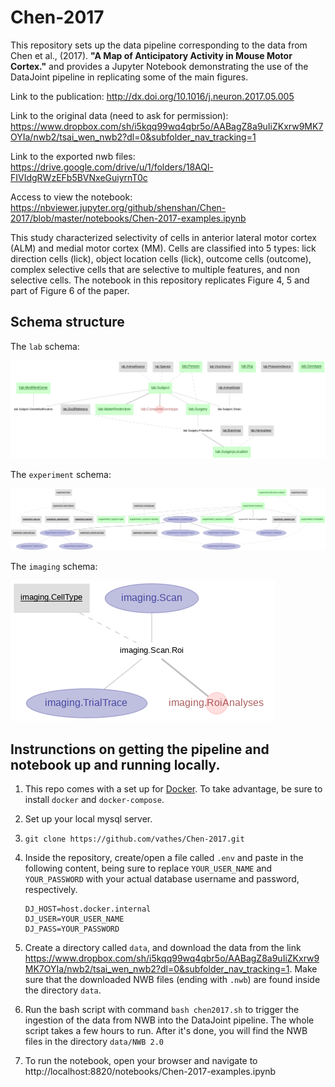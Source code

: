 # Chen-2017

This repository sets up the data pipeline corresponding to the data from Chen et al., (2017). **"A Map of Anticipatory Activity in Mouse Motor Cortex."** and provides a Jupyter Notebook demonstrating the use of the DataJoint pipeline in replicating some of the main figures.

Link to the publication: http://dx.doi.org/10.1016/j.neuron.2017.05.005

Link to the original data (need to ask for permission): https://www.dropbox.com/sh/i5kqq99wq4qbr5o/AABagZ8a9uIiZKxrw9MK7OYIa/nwb2/tsai_wen_nwb2?dl=0&subfolder_nav_tracking=1

Link to the exported nwb files: https://drive.google.com/drive/u/1/folders/18AQl-FIVIdgRWzEFb5BVNxeGuiyrnT0c

Access to view the notebook: https://nbviewer.jupyter.org/github/shenshan/Chen-2017/blob/master/notebooks/Chen-2017-examples.ipynb

This study characterized selectivity of cells in anterior lateral motor cortex (ALM) and medial motor cortex (MM). Cells are classified into 5 types: lick direction cells (lick), object location cells (lick), outcome cells (outcome), complex selective cells that are selective to multiple features, and non selective cells. The notebook in this repository replicates Figure 4, 5 and part of Figure 6 of the paper.

## Schema structure

The `lab` schema:

![lab schema](images/lab.png)

The `experiment` schema:

![experiment schema](images/experiment.png)

The `imaging` schema:

![imaging schema](images/imaging.png)


## Instrunctions on getting the pipeline and notebook up and running locally.

1. This repo comes with a set up for [Docker](https://www.docker.com). To take advantage, be sure to install `docker` and `docker-compose`.

2. Set up your local mysql server.

3. `git clone https://github.com/vathes/Chen-2017.git`

4. Inside the repository, create/open a file called `.env` and paste in the following content, being sure to replace `YOUR_USER_NAME` and `YOUR_PASSWORD` with your actual database username and password, respectively.
    ```
    DJ_HOST=host.docker.internal
    DJ_USER=YOUR_USER_NAME
    DJ_PASS=YOUR_PASSWORD
    ```
5. Create a directory called `data`, and download the data from the link https://www.dropbox.com/sh/i5kqq99wq4qbr5o/AABagZ8a9uIiZKxrw9MK7OYIa/nwb2/tsai_wen_nwb2?dl=0&subfolder_nav_tracking=1. Make sure that the downloaded NWB files (ending with `.nwb`) are found inside the directory `data`.

6. Run the bash script with command `bash chen2017.sh` to trigger the ingestion of the data from NWB into the DataJoint pipeline.
    The whole script takes a few hours to run. After it's done, you will find the NWB files in the directory `data/NWB 2.0`

7. To run the notebook, open your browser and navigate to http://localhost:8820/notebooks/Chen-2017-examples.ipynb
